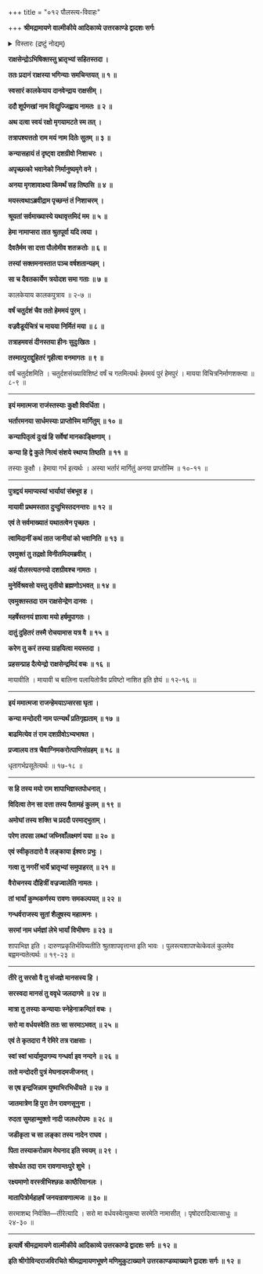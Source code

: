 +++
title = "०१२ पौलस्त्य-विवाहः"

+++
**श्रीमद्रामायणे वाल्मीकीये आदिकाव्ये उत्तरकाण्डे द्वादशः सर्गः**

<details><summary>विस्तारः (द्रष्टुं नोद्यम्)</summary>

शूर्पणखायाः कालकेयाय विद्युज्-जिह्वाय दानानन्तरं  
मृगयार्थम् अटवीं पर्यटता दश-कण्ठेन  
तत्र मयस्यानुमत्या  
तत्-तनयाया मन्दोदर्याः परिणयः ॥ १ ॥  
तथा वैरोचन-दौहित्र्या वज्र-ज्वालायाः  
शैलूष-तनयायाः सरमायाश् च  
क्रमेण कुंभकर्ण-विभीषणाभ्याम् उद्वाहनम् ॥ २ ॥  
तथा मन्दोदर्याम् इन्द्र-जिद्-उत्पादनम् ॥ ३ ॥
</details>

**राक्षसेन्द्रोऽभिषिक्तस्तु भ्रातृभ्यां सहितस्तदा ।**

**ततः प्रदानं राक्षस्या भगिन्याः समचिन्तयत् ॥ १ ॥**

**स्वसारं कालकेयाय दानवेन्द्राय राक्षसीम् ।**

**ददौ शूर्पणखां नाम विद्युज्जिह्वाय नामतः ॥ २ ॥**

**अथ दत्वा स्वयं रक्षो मृगयामटते स्म तत् ।**

**तत्रापश्यत्ततो राम मयं नाम दितेः सुतम् ॥ ३ ॥**

**कन्यासहायं तं दृष्ट्वा दशग्रीवो निशाचरः ।**

**अपृच्छत्को भवानेको निर्मानुष्यमृगे वने ।**

**अनया मृगशावाक्ष्या किमर्थं सह तिष्ठसि ॥ ४ ॥**

**मयस्त्वथाऽब्रवीद्राम पृच्छन्तं तं निशाचरम् ।**

**श्रूयतां सर्वमाख्यास्ये यथावृत्तमिदं मम ॥ ५ ॥**

**हेमा नामाप्सरा तात श्रुतपूर्वा यदि त्वया ।**

**दैवतैर्मम सा दत्ता पौलोमीव शतक्रतोः ॥ ६ ॥**

**तस्यां सक्तमनास्तात पञ्च वर्षशतान्यहम् ।**

**सा च दैवतकार्येण त्रयोदश समा गताः ॥ ७ ॥**

कालकेयाय कालकपुत्राय ॥ २-७ ॥

**वर्षं चतुर्दशं चैव ततो हेममयं पुरम् ।**

**वज्रवैडूर्यचित्रं च मायया निर्मितं मया ॥ ८ ॥**

**तत्राहमवसं दीनस्तया हीनः सुदुःखितः ।**

**तस्मात्पुराद्दुहितरं गृहीत्वा वनमागतः ॥ ९ ॥**

वर्षं चतुर्दशमिति । चतुर्दशसंख्याविशिष्टं वर्षं च गतमित्यर्थः हेममयं पुरं हेमपुरं । मायया विचित्रनिर्माणशक्त्या ॥ ८-९ ॥

****

**इयं ममात्मजा राजंस्तस्याः कुक्षौ विवर्धिता ।**

**भर्तारमनया सार्धमस्याः प्राप्तोस्मि मार्गितुम् ॥ १० ॥**

**कन्यापितृत्वं दुःखं हि सर्वेषां मानकाङ्क्षिणाम् ।**

**कन्या हि द्वे कुले नित्यं संशये स्थाप्य तिष्ठति ॥ ११ ॥**

तस्याः कुक्षौ । हेमाया गर्भ इत्यर्थः । अस्या भर्तारं मार्गितुं अनया प्राप्तोस्मि ॥ १०-११ ॥

****

**पुत्रद्वयं ममाप्यस्यां भार्यायां संबभूव ह ।**

**मायावी प्रथमस्तात दुन्दुभिस्तदनन्तरः ॥ १२ ॥**

**एवं ते सर्वमाख्यातं यथातत्वेन पृच्छतः ।**

**त्वामिदानीं कथं तात जानीयां को भवानिति ॥ १३ ॥**

**एवमुक्तं तु तद्रक्षो विनीतमिदमब्रवीत् ।**

**अहं पौलस्त्यतनयो दशग्रीवश्च नामतः ।**

**मुनेर्विश्रवसो यस्तु तृतीयो ब्रह्मणोऽभवत् ॥ १४ ॥**

**एवमुक्तस्तदा राम राक्षसेन्द्रेण दानवः ।**

**महर्षेस्तनयं ज्ञात्वा मयो हर्षमुपागतः ।**

**दातुं दुहितरं तस्मै रोचयामास यत्र वै ॥ १५ ॥**

**करेण तु करं तस्या ग्राहयित्वा मयस्तदा ।**

**प्रहसन्प्राह दैत्येन्द्रो राक्षसेन्द्रमिदं वचः ॥ १६ ॥**

मायावीति । मायावी च बालिना पलायितोत्रैव प्रविष्टो नाशित इति ज्ञेयं ॥ १२-१६ ॥

****

**इयं ममात्मजा राजन्हेमयाऽप्सरसा घृता ।**

**कन्या मन्दोदरी नाम पत्न्यर्थं प्रतिगृह्यताम् ॥ १७ ॥**

**बाढमित्येव तं राम दशग्रीवोऽभ्यभाषत ।**

**प्रज्वालय तत्र चैवाग्निमकरोत्पाणिसंग्रहम् ॥ १८ ॥**

धृतागर्भप्रसूतेत्यर्थः ॥ १७-१८ ॥

****

**स हि तस्य मयो राम शापाभिज्ञस्तपोधनात् ।**

**विदित्वा तेन सा दत्ता तस्य पैतामहं कुलम् ॥ १९ ॥**

**अमोघां तस्य शक्ति च प्रददौ परमाद्भुताम् ।**

**परेण तपसा लब्धां जघ्निवाँलक्ष्मणं यया ॥ २० ॥**

**एवं स्वीकृतदारो वै लङ्काया ईश्वरः प्रभुः ।**

**गत्वा तु नगरीं भार्ये भ्रातृभ्यां समुपाहरत् ॥ २१ ॥**

**वैरोचनस्य दौहित्रीं वज्रज्वालेति नामतः ।**

**तां भार्यां कुम्भकर्णस्य रावणः समकल्पयत् ॥ २२ ॥**

**गन्धर्वराजस्य सुतां शैलूषस्य महात्मनः ।**

**सरमां नाम धर्मज्ञां लेभे भार्यां विभीषणः ॥ २३ ॥**

शापाभिज्ञ इति । दारुणप्रकृतिर्भविष्यतीति श्रुतशापवृत्तान्त इति भावः । पुलस्त्यशापश्चेत्केवलं कुलमेव बह्वमन्यतेत्यर्थः ॥ १९-२३ ॥

****

**तीरे तु सरसो वै तु संजज्ञे मानसस्य हि ।**

**सरस्वदा मानसं तु ववृधे जलदागमे ॥ २४ ॥**

**मात्रा तु तस्याः कन्यायाः स्नेहेनाक्रन्दितं वचः ।**

**सरो मा वर्धयस्वेति ततः सा सरमाऽभवत् ॥ २५ ॥**

**एवं ते कृतदारा नै रेमिरे तत्र राक्षसाः ।**

**स्वां स्वां भार्यामुपागम्य गन्धर्वा इव नन्दने ॥ २६ ॥**

**ततो मन्दोदरी पुत्रं मेघनादमजीजनत् ।**

**स एष इन्द्रजिन्नाम युष्माभिरभिधीयते ॥ २७ ॥**

**जातमात्रेण हि पुरा तेन रावणसूनुना ।**

**रुदता सुमहान्मुक्तो नादी जलधरोपमः ॥ २८ ॥**

**जडीकृता च सा लङ्का तस्य नादेन राघव ।**

**पिता तस्याकरोन्नाम मेघनाद इति स्वयम् ॥ २९ ।**

**सोवर्धत तदा राम रावणान्तःपुरे शुभे ।**

**रक्ष्यमाणो वरस्त्रीभिश्छन्नः काष्ठैरिवानलः ।**

**मातापित्रोर्महाहर्षं जनयन्रावणात्मजः ॥ ३० ॥**

सरमाशब्द निर्वक्ति—तीरेत्यादि । सरो मा वर्धयस्वेत्युक्त्या सरमेति नामासीत् । पृषोदरादित्वात्साधुः ॥ २४-३० ॥

****

**इत्यार्षे श्रीमद्रामायणे वाल्मीकीये आदिकाव्ये उत्तरकाण्डे द्वादशः सर्गः ॥ १२ ॥**

**इति श्रीगोविन्दराजविरचिते श्रीमद्रामायणभूषणे मणिमुकुटाख्याने उत्तरकाण्डव्याख्याने द्वादशः सर्गः ॥ १२ ॥**
